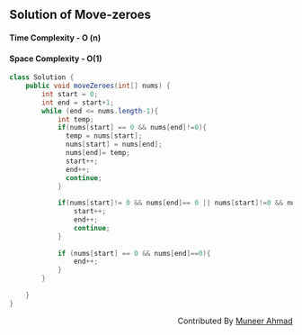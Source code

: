 ## Solution of Move-zeroes
#### Time Complexity - O (n)
#### Space Complexity - O(1)

```java 
class Solution {
    public void moveZeroes(int[] nums) {
        int start = 0;
        int end = start+1;
        while (end <= nums.length-1){
            int temp;
            if(nums[start] == 0 && nums[end]!=0){
              temp = nums[start];
              nums[start] = nums[end];
              nums[end]= temp;
              start++;
              end++;
              continue;
            }
            
            if(nums[start]!= 0 && nums[end]== 0 || nums[start]!=0 && nums[end]!= 0){
                start++;
                end++;
                continue;
            }
           
            if (nums[start] == 0 && nums[end]==0){
                end++;
            }
        }
        
    }
}
```
<div  align="right"> 
   Contributed By <a href="https://github.com/rath23"> Muneer Ahmad</a>
</div>
